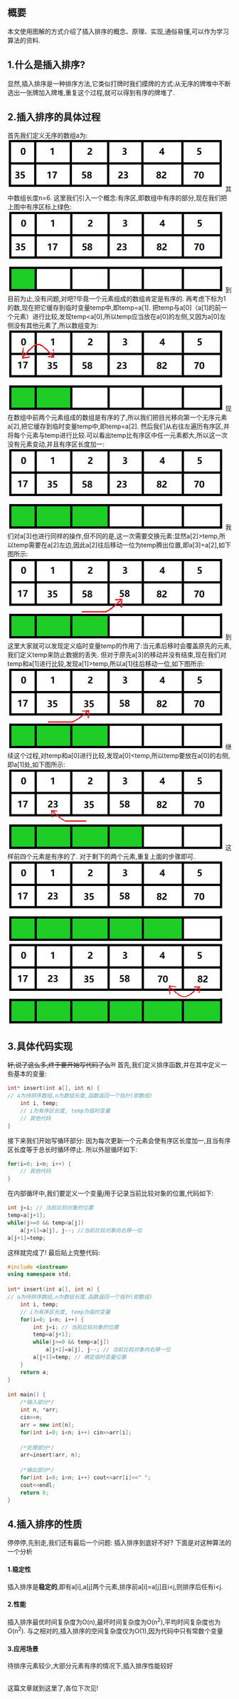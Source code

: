 ## 概要
本文使用图解的方式介绍了插入排序的概念、原理、实现,通俗易懂,可以作为学习算法的资料.

## 1.什么是插入排序?
显然,插入排序是一种排序方法,它类似打牌时我们摸牌的方式:从无序的牌堆中不断选出一张牌加入牌堆,重复这个过程,就可以得到有序的牌堆了.

## 2.插入排序的具体过程
首先我们定义无序的数组a为: 
![](表格0.png)
其中数组长度n=6.
这里我们引入一个概念:有序区,即数组中有序的部分,现在我们把上图中有序区标上绿色:
![](表格1.png)
到目前为止,没有问题,对吧?毕竟一个元素组成的数组肯定是有序的.
再考虑下标为1的数,现在把它缓存到临时变量temp中,即temp=a[1].
把temp与a[0]（a[1]的前一个元素）进行比较,发现temp<a[0],所以temp应当放在a[0]的左侧,又因为a[0]左侧没有其他元素了,所以数组变为:
![](表格2.png)
现在数组中前两个元素组成的数组是有序的了,所以我们把目光移向第一个无序元素a[2],把它缓存到临时变量temp中,即temp=a[2].
然后我们从右往左遍历有序区,并将每个元素与temp进行比较.可以看出temp比有序区中任一元素都大,所以这一次没有元素变动,并且有序区长度加一:
![](表格3.png)
我们对a[3]也进行同样的操作,但不同的是,这一次需要交换元素:显然a[2]>temp,所以temp需要在a[2]左边,因此a[2]往后移动一位为temp腾出位置,即a[3]=a[2],如下图所示:
![](表格4.png)
到这里大家就可以发现定义临时变量temp的作用了:当元素后移时会覆盖原先的元素,我们定义temp来防止数据的丢失.
但对于原先a[3]的移动并没有结束,现在我们对temp和a[1]进行比较,发现a[1]>temp,所以a[1]往后移动一位,如下图所示:
![](表格5.png)
继续这个过程,对temp和a[0]进行比较,发现a[0]<temp,所以temp要放在a[0]的右侧,即a[1]处,如下图所示:
![](表格6.png)
这样前四个元素是有序的了.
对于剩下的两个元素,重复上面的步骤即可.
![](表格7.png)
![](表格8.png)

## 3.具体代码实现
~~好,说了这么多,终于要开始写代码了么?!~~
首先,我们定义排序函数,并在其中定义一些基本的变量:
``` cpp
int* insert(int a[], int n) {
// a为待排序数组,n为数组长度,函数返回一个指针(即数组)
    int i, temp;
    // i为有序区长度, temp为临时变量
    // 其他代码
}
```
接下来我们开始写循环部分:
因为每次更新一个元素会使有序区长度加一,且当有序区长度等于总长时循环停止.
所以外层循环如下:
``` cpp
for(i=0; i<n; i++) {
    // 其他代码
}
```
在内部循环中,我们要定义一个变量$j$用于记录当前比较对象的位置,代码如下:
``` cpp
int j=i; // 当前比较对象的位置
temp=a[j+1];
while(j>=0 && temp<a[j])
    a[j+1]=a[j], j--; //当前比较对象向右移一位
a[j+1]=temp;
```
这样就完成了!
最后贴上完整代码:
``` cpp
#include <iostream>
using namespace std;

int* insert(int a[], int n) {
// a为待排序数组,n为数组长度,函数返回一个指针(即数组)
	int i, temp;
	// i为有序区长度, temp为临时变量
	for(i=0; i<n; i++) {
		int j=i; // 当前比较对象的位置
		temp=a[j+1];
		while(j>=0 && temp<a[j])
			a[j+1]=a[j], j--; // 当前比较对象向右移一位
		a[j+1]=temp; // 确定临时变量位置
	}
	return a;
}

int main() {
	/*输入部分*/
	int n, *arr;
	cin>>n;
	arr = new int[n];
	for(int i=0; i<n; i++) cin>>arr[i];
	
	/*处理部分*/
	arr=insert(arr, n);
	
	/*输出部分*/
	for(int i=0; i<n; i++) cout<<arr[i]<<" ";
	cout<<endl;
	return 0;
}
```

## 4.插入排序的性质
停停停,先别走,我们还有最后一个问题: 插入排序到底好不好? 下面是对这种算法的一个分析
#### 1.稳定性
插入排序是**稳定的**,即有a[i],a[j]两个元素,排序前a[i]=a[j]且i<j,则排序后任有i<j.
#### 2.性能
插入排序最优时间复杂度为O(n),最坏时间复杂度为O(n<sup>2</sup>),平均时间复杂度也为O(n<sup>2</sup>).
与之相对的,插入排序的空间复杂度仅为O(1),因为代码中只有常数个变量
#### 3.应用场景
待排序元素较少,大部分元素有序的情况下,插入排序性能较好

##
这篇文章就到这里了,各位下次见!